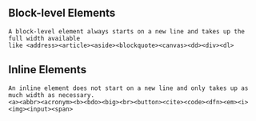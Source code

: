 ## Block-level Elements
    A block-level element always starts on a new line and takes up the full width available
    like <address><article><aside><blockquote><canvas><dd><div><dl>

## Inline Elements
    An inline element does not start on a new line and only takes up as much width as necessary.
    <a><abbr><acronym><b><bdo><big><br><button><cite><code><dfn><em><i><img><input><span>

